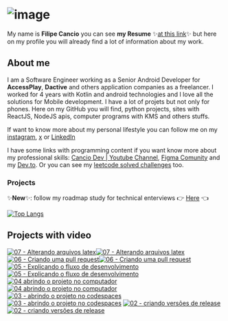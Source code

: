 # ![image](https://github.com/user-attachments/assets/8e300507-a4d1-4221-a07f-88946a795e6e)


My name is **Filipe Cancio** you can see **my Resume** ✨[at this link](https://github.com/filipecancio/filipecancio/releases/latest)✨ but here on my profile you will already find a lot of information about my work.

## About me
I am a Software Engineer working as a Senior Android Developer for **AccessPlay**, **Dactive** and others application companies as a freelancer. I worked for 4 years with Kotlin and android technologies and I love all the solutions for Mobile development. I have a lot of projets but not only for phones. Here on my GitHub you will find, python projects, sites with ReactJS, NodeJS apis, computer programs with KMS and others stuffs. 

If want to know more about my personal lifestyle you can follow me on my [instagram](https://www.instagram.com/cancitoo/), [x](https://x.com/cancitoo) or [LinkedIn](https://www.linkedin.com/in/filipecancio/)

I have some links with programming content if you want know more about my professional skills: [Cancio Dev | Youtube Channel](https://www.youtube.com/channel/UC3kZydNxohr7-PHniplgC1Q),  [Figma Comunity](https://www.figma.com/@cancitoo) and my [Dev.to](https://dev.to/cancio). Or you can see my [leetcode solved challenges](https://leetcode.com/u/cancitoo/) too.

### Projects

✨**New**✨: follow my roadmap study for technical enterviews 👉 [Here](https://github.com/users/filipecancio/projects/24) 👈
  
[![Top Langs](https://github-readme-stats.vercel.app/api/top-langs/?username=filipecancio&layout=compact&show_icons=true&theme=tokyonight)](https://github.com/anuraghazra/github-readme-stats)

## Projects with video
<!-- BEGIN YOUTUBE-CARDS -->
[![07 - Alterando arquivos latex](https://ytcards.demolab.com/?id=W0O7h-AALXQ&title=07+-+Alterando+arquivos+latex&lang=en&timestamp=1711473926&background_color=%230d1117&title_color=%23ffffff&stats_color=%23dedede&max_title_lines=2&width=250&border_radius=5 "07 - Alterando arquivos latex")](https://www.youtube.com/watch?v=W0O7h-AALXQ#gh-dark-mode-only)[![07 - Alterando arquivos latex](https://ytcards.demolab.com/?id=W0O7h-AALXQ&title=07+-+Alterando+arquivos+latex&lang=en&timestamp=1711473926&background_color=%23ffffff&title_color=%2324292f&stats_color=%2357606a&max_title_lines=2&width=250&border_radius=5 "07 - Alterando arquivos latex")](https://www.youtube.com/watch?v=W0O7h-AALXQ#gh-light-mode-only)
[![06 -  Criando uma pull request](https://ytcards.demolab.com/?id=auHE0sUdpMI&title=06+-++Criando+uma+pull+request&lang=en&timestamp=1711473886&background_color=%230d1117&title_color=%23ffffff&stats_color=%23dedede&max_title_lines=2&width=250&border_radius=5 "06 -  Criando uma pull request")](https://www.youtube.com/watch?v=auHE0sUdpMI#gh-dark-mode-only)[![06 -  Criando uma pull request](https://ytcards.demolab.com/?id=auHE0sUdpMI&title=06+-++Criando+uma+pull+request&lang=en&timestamp=1711473886&background_color=%23ffffff&title_color=%2324292f&stats_color=%2357606a&max_title_lines=2&width=250&border_radius=5 "06 -  Criando uma pull request")](https://www.youtube.com/watch?v=auHE0sUdpMI#gh-light-mode-only)
[![05 - Explicando o fluxo de desenvolvimento](https://ytcards.demolab.com/?id=OO61ZRpnQFo&title=05+-+Explicando+o+fluxo+de+desenvolvimento&lang=en&timestamp=1711473845&background_color=%230d1117&title_color=%23ffffff&stats_color=%23dedede&max_title_lines=2&width=250&border_radius=5 "05 - Explicando o fluxo de desenvolvimento")](https://www.youtube.com/watch?v=OO61ZRpnQFo#gh-dark-mode-only)[![05 - Explicando o fluxo de desenvolvimento](https://ytcards.demolab.com/?id=OO61ZRpnQFo&title=05+-+Explicando+o+fluxo+de+desenvolvimento&lang=en&timestamp=1711473845&background_color=%23ffffff&title_color=%2324292f&stats_color=%2357606a&max_title_lines=2&width=250&border_radius=5 "05 - Explicando o fluxo de desenvolvimento")](https://www.youtube.com/watch?v=OO61ZRpnQFo#gh-light-mode-only)
[![04   abrindo o projeto no computador](https://ytcards.demolab.com/?id=2dwTHC7rIwc&title=04+++abrindo+o+projeto+no+computador&lang=en&timestamp=1711473808&background_color=%230d1117&title_color=%23ffffff&stats_color=%23dedede&max_title_lines=2&width=250&border_radius=5 "04   abrindo o projeto no computador")](https://www.youtube.com/watch?v=2dwTHC7rIwc#gh-dark-mode-only)[![04   abrindo o projeto no computador](https://ytcards.demolab.com/?id=2dwTHC7rIwc&title=04+++abrindo+o+projeto+no+computador&lang=en&timestamp=1711473808&background_color=%23ffffff&title_color=%2324292f&stats_color=%2357606a&max_title_lines=2&width=250&border_radius=5 "04   abrindo o projeto no computador")](https://www.youtube.com/watch?v=2dwTHC7rIwc#gh-light-mode-only)
[![03 -  abrindo o projeto no codespaces](https://ytcards.demolab.com/?id=95DuP4wMkgI&title=03+-++abrindo+o+projeto+no+codespaces&lang=en&timestamp=1711473763&background_color=%230d1117&title_color=%23ffffff&stats_color=%23dedede&max_title_lines=2&width=250&border_radius=5 "03 -  abrindo o projeto no codespaces")](https://www.youtube.com/watch?v=95DuP4wMkgI#gh-dark-mode-only)[![03 -  abrindo o projeto no codespaces](https://ytcards.demolab.com/?id=95DuP4wMkgI&title=03+-++abrindo+o+projeto+no+codespaces&lang=en&timestamp=1711473763&background_color=%23ffffff&title_color=%2324292f&stats_color=%2357606a&max_title_lines=2&width=250&border_radius=5 "03 -  abrindo o projeto no codespaces")](https://www.youtube.com/watch?v=95DuP4wMkgI#gh-light-mode-only)
[![02  - criando versões de release](https://ytcards.demolab.com/?id=pjIIR51WXSk&title=02++-+criando+vers%C3%B5es+de+release&lang=en&timestamp=1711473718&background_color=%230d1117&title_color=%23ffffff&stats_color=%23dedede&max_title_lines=2&width=250&border_radius=5 "02  - criando versões de release")](https://www.youtube.com/watch?v=pjIIR51WXSk#gh-dark-mode-only)[![02  - criando versões de release](https://ytcards.demolab.com/?id=pjIIR51WXSk&title=02++-+criando+vers%C3%B5es+de+release&lang=en&timestamp=1711473718&background_color=%23ffffff&title_color=%2324292f&stats_color=%2357606a&max_title_lines=2&width=250&border_radius=5 "02  - criando versões de release")](https://www.youtube.com/watch?v=pjIIR51WXSk#gh-light-mode-only)
<!-- END YOUTUBE-CARDS -->
